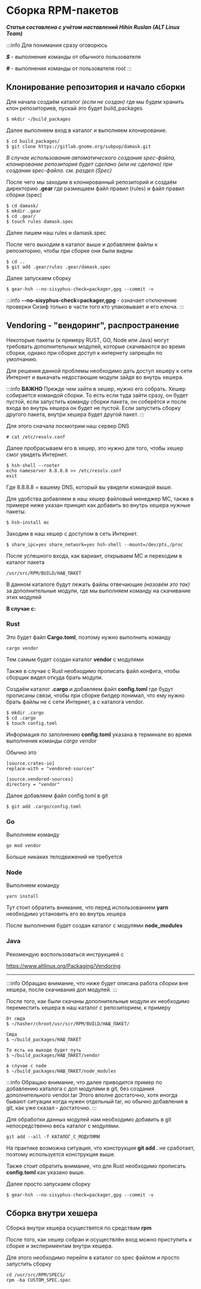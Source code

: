 # Сборка RPM-пакетов

**_Статья составлена с учётом наставлений Hihin Ruslan (ALT Linux Team)_**

:::info
Для понимания сразу оговорюсь

**_$_** - выполнение команды от обычного пользователя

**_#_** - выполнения команды от пользователя root
:::

## Клонирование репозитория и начало сборки

Для начала создаём каталог _(если не создан)_ где мы будем хранить клон репозиториев, пускай это будет build_packages

```
$ mkdir ~/build_packages
```

Далее выполняем вход в каталог и выполняем клонирование.

```
$ cd build_packages/
$ git clone https://gitlab.gnome.org/subpop/damask.git
```

_В случае использования автоматического создания spec-файла, клонирование репозитория будет сделано (или не сделано) при создании spec-файла. см. раздел (Spec)_

После чего мы заходим в клонированный репозиторий и создаём директорию **.gear** где размещаем файл правил (rules) и файл правил сборки (spec)

```
$ cd damask/
$ mkdir .gear
$ cd .gear/
$ touch rules damask.spec
```

Далее пишем наш rules и damask.spec

После чего выходим в каталог выше и добавляем файлы к репозиторию, чтобы при сборке они были видны

```
$ cd ..
$ git add .gear/rules .gear/damask.spec
```

Далее запускаем сборку

```
$ gear-hsh --no-sisyphus-check=packager,gpg --commit -v
```

:::info
**--no-sisyphus-check=packager,gpg** - означает отключение проверки Сизиф только в части того кто упаковывает и его ключа.
:::

## Vendoring - "вендоринг", распространение

Некоторые пакеты (к примеру RUST, GO, Node или Java) могут требовать дополнительных модулей, которые скачиваются во время сборки, однако при сборке доступ к интернету запрещён по умолчанию.

Для решения данной проблемы необходимо дать доступ хешеру к сети Интернет и выкачать недостающие модули зайдя во внутрь хешера.

:::info
**ВАЖНО**
Прежде чем зайти в хешер, нужно его собрать.
Хешер собирается командой сборки.
То есть если туда зайти сразу, он будет пустой, если запустить команду сборки пакета, он соберётся и после входа во внутрь хешера он будет не пустой.
Если запустить сборку другого пакета, внутри хешера будет другой пакет.
:::

Для этого сначала посмотрим наш сервер DNS

```
# cat /etc/resolv.conf
```

Далее пробрасываем его в хешер, это нужно для того, чтобы хешер смог увидеть Интернет.

```
$ hsh-shell --rooter
echo nameserver 8.8.8.8 >> /etc/resolv.conf
exit
```

Где 8.8.8.8 = вашему DNS, который вы увидели командой выше.

Для удобства добавляем в наш хешер файловый менеджер MC, также в примере ниже указан принцип как добавить во внутрь хешера нужные пакеты.

```
$ hsh-install mc
```

Заходим в наш хешер с доступом в сеть Интернет.

```
$ share_ipc=yes share_network=yes hsh-shell --mount=/dev/pts,/proc
```

После успешного входа, как вариант, открываем MC и переходим в каталог пакета

```
/usr/src/RPM/BUILD/НАШ_ПАКЕТ
```

В данном каталоге будут лежать файлы отвечающие _(назовём это так)_ за дополнительные модули, где мы выполняем команду на скачивание этих модулей

**В случае с:**

### Rust

Это будет файл **Cargo.toml**, поэтому нужно выполнить команду

```
cargo vendor
```

Тем самым будет создан каталог **vendor** с модулями

Также в случае с Rust необходимо прописать файл конфига, чтобы сборщик видел откуда брать модули.

Создаём каталог **.cargo** и добавляем файл **config.toml** где будут прописаны связи, чтобы при сборке билдер понимал, что ему нужно брать файлы не с сети Интернет, а с каталога vendor.

```
$ mkdir .cargo
$ cd .cargo
$ touch config.toml
```

Информация по заполнению **config.toml** указана в терминале во время выполнения команды _cargo vendor_

Обычно это

```
[source.crates-io]
replace-with = "vendored-sources"

[source.vendored-sources]
directory = "vendor"
```

Далее добавляем файл config.toml в git

```
$ git add .cargo/config.toml
```

### Go

Выполняем команду

```
go mod vendor
```

Больше никаких телодвижений не требуется

### Node

Выполняем команду

```
yarn install
```

Тут стоит обратить внимание, что перед использованием **yarn** необходимо установить его во внутрь хешера

После выполнения будет создан каталог с модулями **node_modules**

### Java

Рекомендую воспользоваться инструкцией с

https://www.altlinux.org/Packaging/Vendoring

---

:::info
Обращаю внимание, что ниже будет описана работа сборки вне хешера, после скачивания доп модулей.
:::

После того, как были скачаны дополнительные модули их необходимо переместить хешера в наш каталог с репозиторием, к примеру

```
От сюда
$ ~/hasher/chroot/usr/scr/RPM/BUILD/НАШ_ПАКЕТ/

Сюда
$ ~/build_packages/НАШ_ПАКЕТ

То есть на выходе будет путь
$ ~/build_packages/НАШ_ПАКЕТ/vendor

в случае с node
$ ~/build_packages/НАШ_ПАКЕТ/node_modules
```

:::info
Обращаю внимание, что далее приводится пример по добавлению каталога с доп модулями в git, без создания дополнительного vendor.tar
Этого вполне достаточно, хотя иногда бывают ситуации когда нужен отдельный tar, но обычно добавления в git, как уже сказал - достаточно.
:::

Для обработки данных модулей нам необходимо добавить в git непосредственно весь каталог с модулями.

```
git add --all -f КАТАЛОГ_С_МОДУЛЯМИ
```

На практике возможна ситуация, что конструкция **git add .** не сработает, поэтому используется конструкция выше.

Также стоит обратить внимание, что для Rust необходимо прописать **config.toml** как указано выше.

Далее просто запускаем сборку

```
$ gear-hsh --no-sisyphus-check=packager,gpg --commit -v
```

## Сборка внутри хешера

Сборка внутри хешера осуществятся по средствам **rpm**

После того, как хешер собран и осуществлён вход можно приступить к сборке и экспериментам внутри хешера.

Для этого необходимо перейти в каталог со spec файлом и просто запустить сборку

```
cd /usr/src/RPM/SPECS/
rpm -ba CUSTOM_SPEC.spec
```
